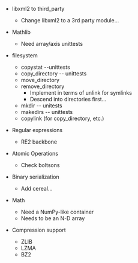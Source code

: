 - libxml2 to third_party
    - Change libxml2 to a 3rd party module...

- Mathlib
    - Need array/axis unittests

- filesystem
    - copystat --unittests
    - copy_directory -- unittests
    - move_directory
    - remove_directory
        - Implement in terms of unlink for symlinks
        - Descend into directories first...
    - mkdir -- unitests
    - makedirs -- unittests
    - copylink (for copy_directory, etc.)

- Regular expressions
    - RE2 backbone

- Atomic Operations
    - Check boltsons

- Binary serialization
    - Add cereal...

- Math
    - Need a NumPy-like container
    - Needs to be an N-D array

- Compression support
    - ZLIB
    - LZMA
    - BZ2
